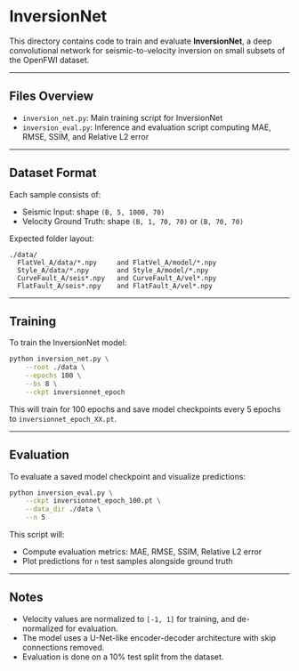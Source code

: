 # InversionNet

This directory contains code to train and evaluate **InversionNet**, a deep convolutional network for seismic-to-velocity inversion on small subsets of the OpenFWI dataset.

---

## Files Overview

* `inversion_net.py`: Main training script for InversionNet
* `inversion_eval.py`: Inference and evaluation script computing MAE, RMSE, SSIM, and Relative L2 error

---

## Dataset Format

Each sample consists of:

* Seismic Input: shape `(B, 5, 1000, 70)`
* Velocity Ground Truth: shape `(B, 1, 70, 70)` or `(B, 70, 70)`

Expected folder layout:

```
./data/
  FlatVel_A/data/*.npy     and FlatVel_A/model/*.npy
  Style_A/data/*.npy       and Style_A/model/*.npy
  CurveFault_A/seis*.npy   and CurveFault_A/vel*.npy
  FlatFault_A/seis*.npy    and FlatFault_A/vel*.npy
```

---

## Training

To train the InversionNet model:

```bash
python inversion_net.py \
    --root ./data \
    --epochs 100 \
    --bs 8 \
    --ckpt inversionnet_epoch
```

This will train for 100 epochs and save model checkpoints every 5 epochs to `inversionnet_epoch_XX.pt`.

---

## Evaluation

To evaluate a saved model checkpoint and visualize predictions:

```bash
python inversion_eval.py \
    --ckpt inversionnet_epoch_100.pt \
    --data_dir ./data \
    --n 5
```

This script will:

* Compute evaluation metrics: MAE, RMSE, SSIM, Relative L2 error
* Plot predictions for `n` test samples alongside ground truth

---

## Notes

* Velocity values are normalized to `[-1, 1]` for training, and de-normalized for evaluation.
* The model uses a U-Net-like encoder-decoder architecture with skip connections removed.
* Evaluation is done on a 10% test split from the dataset.
